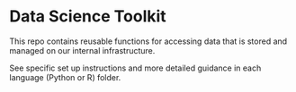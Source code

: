 # Data Science Toolkit

This repo contains reusable functions for accessing data that is stored and managed on our internal infrastructure. 

See specific set up instructions and more detailed guidance in each language (Python or R) folder. 
